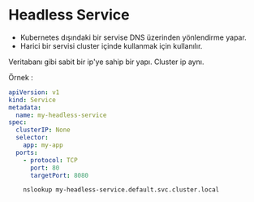 # Headless Service

* Kubernetes dışındaki bir servise DNS üzerinden yönlendirme yapar.
* Harici bir servisi cluster içinde kullanmak için kullanılır.

Veritabanı gibi sabit bir ip'ye sahip bir yapı. Cluster ip aynı.

Örnek :

```yaml
apiVersion: v1
kind: Service
metadata:
  name: my-headless-service
spec:
  clusterIP: None
  selector:
    app: my-app
  ports:
    - protocol: TCP
      port: 80
      targetPort: 8080  
```

```bash
    nslookup my-headless-service.default.svc.cluster.local
```